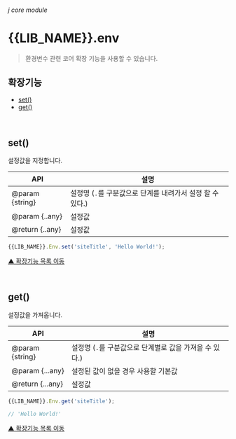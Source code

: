 ###### j core module

# {{LIB_NAME}}.env
> 환경변수 관련 코어 확장 기능을 사용할 수 있습니다.

## 확장기능

- [set()](#set)
- [get()](#get)

<br>

## set()
설정값을 지정합니다.

API | 설명
--- | ---
@param {string} | 설정명 (`.`를 구분값으로 단계를 내려가서 설정 할 수 있다.)
@param {..any} | 설정값
@return {..any} | 설정값

```js
{{LIB_NAME}}.Env.set('siteTitle', 'Hello World!');
```

[▲ 확장기능 목록 이동](#확장기능)

<br>

## get()
설정값을 가져옵니다.

API | 설명
--- | ---
@param {string} | 설정명 (`.`를 구분값으로 단계별로 값을 가져올 수 있다.)
@param {...any} | 설정된 값이 없을 경우 사용할 기본값
@return {...any} | 설정값

```js
{{LIB_NAME}}.Env.get('siteTitle');

// 'Hello World!'
```

[▲ 확장기능 목록 이동](#확장기능)
